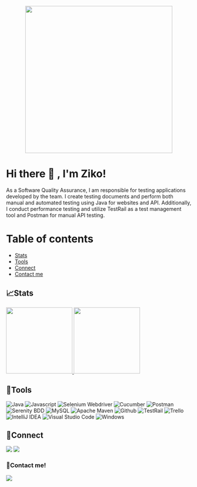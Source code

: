 <p align="center">
  <img src="https://tenor.com/view/welcome-gif-12515796881653540648.gif" width="400">
</p>





# Hi there 👋 , I'm Ziko!
As a Software Quality Assurance, I am responsible for testing applications developed by the team. I create testing documents and perform both manual and automated testing using Java for websites and API. Additionally, I conduct performance testing and utilize TestRail as a test management tool and Postman for manual API testing.

# Table of contents
<!--ts-->
   * [Stats](#stats)
   * [Tools](#tools)
   * [Connect](#connect)
   * [Contact me](#contact-me)
<!--te-->
 

## 📈Stats
<p align="left">
<a href="https://github.com/zikosylmn">
  <img height="180em" src="https://github-readme-stats-eight-theta.vercel.app/api?username=zikosylmn&show_icons=true&theme=algolia&include_all_commits=true&count_private=true"/>
  <img height="180em" src="https://github-readme-stats-eight-theta.vercel.app/api/top-langs/?username=zikosylmn&layout=compact&langs_count=8&theme=algolia"/>
</a>
</p>

## 🔨Tools
![Java](https://img.shields.io/badge/-java-181717?style=for-the-badge&logo=java)
![Javascript](https://img.shields.io/badge/-javascript-181717?style=for-the-badge&logo=javascript)
![Selenium Webdriver](https://img.shields.io/badge/-selenium-181717?style=for-the-badge&logo=selenium)
![Cucumber](https://img.shields.io/badge/-cucumber-181717?style=for-the-badge&logo=cucumber)
![Postman](https://img.shields.io/badge/-postman-181717?style=for-the-badge&logo=postman)
![Serenity BDD](https://img.shields.io/badge/-serenitybdd-181717?style=for-the-badge&logo=serenitybdd)
![MySQL](https://img.shields.io/badge/-mysql-181717?style=for-the-badge&logo=mysql)
![Apache Maven](https://img.shields.io/badge/Apache%20Maven-C71A36?style=for-the-badge&logo=Apache%20Maven&logoColor=white)
![Github](https://img.shields.io/badge/GitHub-100000?style=for-the-badge&logo=github&logoColor=white)
![TestRail](https://img.shields.io/badge/-testrail-239120?style=for-the-badge&logo=testrail&logoColor=white)
![Trello](https://img.shields.io/badge/Trello-%23026AA7.svg?style=for-the-badge&logo=Trello&logoColor=white)
![IntelliJ IDEA](https://img.shields.io/badge/IntelliJIDEA-000000.svg?style=for-the-badge&logo=intellij-idea&logoColor=white)
![Visual Studio Code](https://img.shields.io/badge/Visual%20Studio%20Code-0078d7.svg?style=for-the-badge&logo=visual-studio-code&logoColor=white)
![Windows](https://img.shields.io/badge/Windows-0078D6?style=for-the-badge&logo=windows&logoColor=white)

## 🔗Connect
<p>
    <a href="https://www.linkedin.com/in/ziko-surya-lesmana-a42a5318b/" target="blank"><img src="https://img.shields.io/badge/-linkedin-181717?style=for-the-badge&logo=linkedin" /></a>
     <a href="https://www.instagram.com/zikosylmn/" target="blank"><img src="https://img.shields.io/badge/-instagram-181717?style=for-the-badge&logo=instagram" /></a>
</p>


### 📝Contact me!
<p>
    <a href="mailto: zikosuryatech@gmail.com" target="blank"><img src="https://img.shields.io/badge/-gmail-181717?style=for-the-badge&logo=gmail" /></a>
</p>
